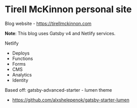 # Tirell McKinnon personal site

Blog website - https://tirellmckinnon.com

**Note**: This blog uses Gatsby v4 and Netlify services.

Netlify

- Deploys
- Functions
- Forms
- CMS
- Analytics
- Identity

Based off: gatsby-advanced-starter - lumen theme
- https://github.com/alxshelepenok/gatsby-starter-lumen

